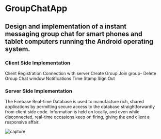 # GroupChatApp

## Design and implementation of a instant messaging group chat for smart phones and tablet computers running the Android operating system. 

### Client Side Implementation

 Client Registration
 Connection with server
 Create Group
 Join group-
 Delete Group
 Chat window
 Notifications
 Time Stamp
 Sign Out

### Server Side Implementation
The Firebase Real-time Database is used to manufacture rich, shared applications by permitting secure access to the database straightforwardly from client side code. Information is held on locally, and even while disconnected, real-time occasions keep on firing, giving the end client a responsive affair.

![capture](https://user-images.githubusercontent.com/30786817/31311695-d0b2784a-ab7f-11e7-8533-4617f6458835.PNG)
